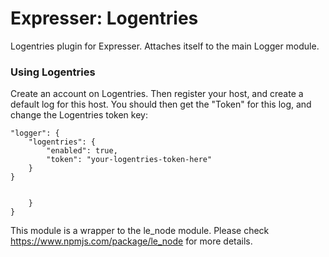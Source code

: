 # Expresser: Logentries

Logentries plugin for Expresser. Attaches itself to the main Logger module.

### Using Logentries

Create an account on Logentries. Then register your host, and create a default log for this host. You should then get the "Token" for this log, and change the Logentries token key:

    "logger": {
        "logentries": {
            "enabled": true,
            "token": "your-logentries-token-here"
        }
    }


        }
    }

This module is a wrapper to the le_node module.
Please check https://www.npmjs.com/package/le_node for more details.